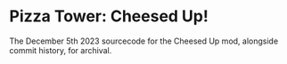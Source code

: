# Pizza Tower: Cheesed Up!
The December 5th 2023 sourcecode for the Cheesed Up mod, alongside commit history, for archival.